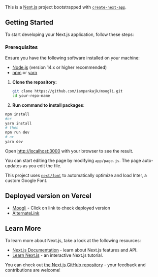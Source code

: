 This is a [Next.js](https://nextjs.org/) project bootstrapped with [`create-next-app`](https://github.com/vercel/next.js/tree/canary/packages/create-next-app).

## Getting Started

To start developing your Next.js application, follow these steps:

### Prerequisites

Ensure you have the following software installed on your machine:

- [Node.js](https://nodejs.org/) (version 14.x or higher recommended)
- [npm](https://www.npmjs.com/) or [yarn](https://yarnpkg.com/)

1. **Clone the repository:**

   ```sh
   git clone https://github.com/iampankajk/moogli.git
   cd your-repo-name

   ```

2. **Run command to install packages:**

```bash
npm install
#or
yarn install
# then
npm run dev
# or
yarn dev
```

Open [http://localhost:3000](http://localhost:3000) with your browser to see the result.

You can start editing the page by modifying `app/page.js`. The page auto-updates as you edit the file.

This project uses [`next/font`](https://nextjs.org/docs/basic-features/font-optimization) to automatically optimize and load Inter, a custom Google Font.

## Deployed version on Vercel

- [Moogli](https://moogli-ten.vercel.app/) - Click on link to check deployed version
- [AlternateLink](https://moogli-iampankajks-projects.vercel.app/)

## Learn More

To learn more about Next.js, take a look at the following resources:

- [Next.js Documentation](https://nextjs.org/docs) - learn about Next.js features and API.
- [Learn Next.js](https://nextjs.org/learn) - an interactive Next.js tutorial.

You can check out [the Next.js GitHub repository](https://github.com/vercel/next.js/) - your feedback and contributions are welcome!
